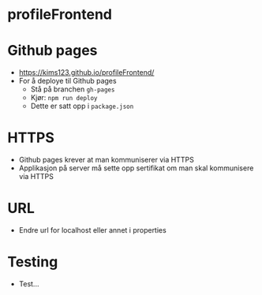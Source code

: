 # profileFrontend

# Github pages
- https://kims123.github.io/profileFrontend/
- For å deploye til Github pages
  - Stå på branchen ``gh-pages``
  - Kjør: ``npm run deploy``
  - Dette er satt opp i ``package.json``

# HTTPS
- Github pages krever at man kommuniserer via HTTPS
- Applikasjon på server må sette opp sertifikat om man skal kommunisere via HTTPS

# URL
- Endre url for localhost eller annet i properties

# Testing
- Test...
